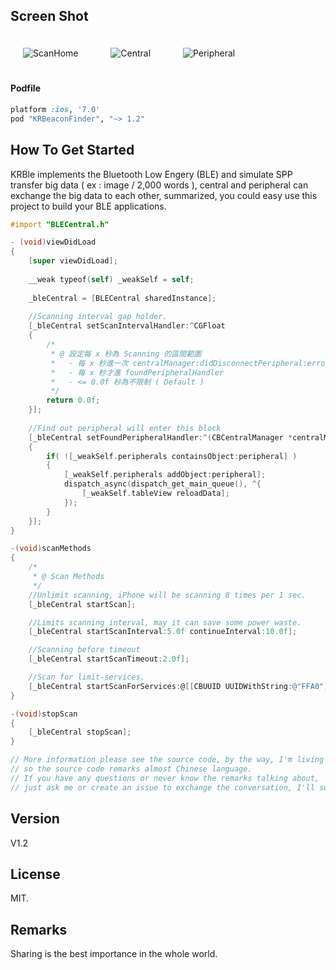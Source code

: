 ## Screen Shot

<img src="https://dl.dropbox.com/u/83663874/GitHubs/KRBle-Home.png" alt="ScanHome" title="ScanHome" style="margin: 20px;" class="center" /> &nbsp;
<img src="https://dl.dropbox.com/u/83663874/GitHubs/KRBle-Central.png" alt="Central" title="Central" style="margin: 20px;" class="center" /> &nbsp;
<img src="https://dl.dropbox.com/u/83663874/GitHubs/KRBle-Peripheral.png" alt="Peripheral" title="Peripheral" style="margin: 20px;" class="center" /> 

#### Podfile

```ruby
platform :ios, '7.0'
pod "KRBeaconFinder", "~> 1.2"
```

## How To Get Started

KRBle implements the Bluetooth Low Engery (BLE) and simulate SPP transfer big data ( ex : image / 2,000 words ), central and peripheral can exchange the big data to each other, summarized, you could easy use this project to build your BLE applications.

``` objective-c
#import "BLECentral.h"

- (void)viewDidLoad
{
    [super viewDidLoad];
    
    __weak typeof(self) _weakSelf = self;
    
    _bleCentral = [BLECentral sharedInstance];
    
    //Scanning interval gap holder.
    [_bleCentral setScanIntervalHandler:^CGFloat
    {
        /*
         * @ 設定每 x 秒為 Scanning 的區間範圍
         *   - 每 x 秒進一次 centralManager:didDisconnectPeripheral:error: 的 Delegate
         *   - 每 x 秒才進 foundPeripheralHandler
         *   - <= 0.0f 秒為不限制 ( Default )
         */
        return 0.0f;
    }];
    
    //Find out peripheral will enter this block
    [_bleCentral setFoundPeripheralHandler:^(CBCentralManager *centralManager, CBPeripheral *peripheral, NSDictionary *advertisementData, NSInteger rssi)
    {
        if( ![_weakSelf.peripherals containsObject:peripheral] )
        {
            [_weakSelf.peripherals addObject:peripheral];
            dispatch_async(dispatch_get_main_queue(), ^{
                [_weakSelf.tableView reloadData];
            });
        }
    }];
}

-(void)scanMethods
{
	/*
	 * @ Scan Methods
	 */
	//Unlimit scanning, iPhone will be scanning 8 times per 1 sec.
	[_bleCentral startScan];

	//Limits scanning interval, may it can save some power waste.
	[_bleCentral startScanInterval:5.0f continueInterval:10.0f];

	//Scanning before timeout
	[_bleCentral startScanTimeout:2.0f];

	//Scan for limit-services.
	[_bleCentral startScanForServices:@[[CBUUID UUIDWithString:@"FFA0"]]];
}

-(void)stopScan
{
	[_bleCentral stopScan];
}

// More information please see the source code, by the way, I'm living in Taiwan, 
// so the source code remarks almost Chinese language.
// If you have any questions or never know the remarks talking about, 
// just ask me or create an issue to exchange the conversation, I'll so glad to give you a hand.

```

## Version

V1.2

## License

MIT.

## Remarks

Sharing is the best importance in the whole world.
